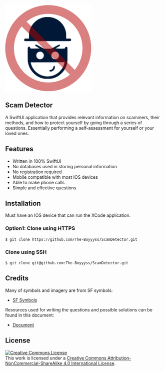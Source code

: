 <img src="logo/logo2.jpg">

## Scam Detector
A SwiftUI application that provides relevant information on scammers, their methods, and how to protect yourself by going through a series of questions. Essentially performing a self-assessment for yourself or your loved ones.

## Features
- Written in 100% SwiftUI
- No databases used in storing personal information
- No registration required
- Mobile compatible with most IOS devices
- Able to make phone calls
- Simple and effective questions

## Installation
Must have an IOS device that can run the XCode application.

### Option1: Clone using HTTPS
```
$ git clone https://github.com/The-Boyyyss/ScamDetector.git
```

### Clone using SSH
```
$ git clone git@github.com:The-Boyyyss/ScamDetector.git
```

## Credits
Many of symbols and imagery are from SF symbols:
- [SF Symbols](https://sfsymbols.com/)

Resources used for writing the questions and possible solutions can be found in this document:
- [Document](https://docs.google.com/document/d/1xPldZtW0jv-biDFJtSytTEAWaTzccLYtXDuxeBcHyUQ/edit)

## License
<a rel="license" href="http://creativecommons.org/licenses/by-nc-sa/4.0/"><img alt="Creative Commons License" style="border-width:0" src="https://i.creativecommons.org/l/by-nc-sa/4.0/88x31.png" /></a><br />This work is licensed under a <a rel="license" href="http://creativecommons.org/licenses/by-nc-sa/4.0/">Creative Commons Attribution-NonCommercial-ShareAlike 4.0 International License</a>.
